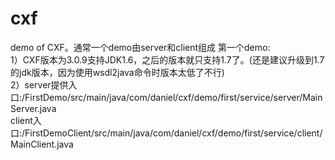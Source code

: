 # cxf
demo of CXF。通常一个demo由server和client组成
第一个demo:<br>
  1）CXF版本为3.0.9支持JDK1.6，之后的版本就只支持1.7了。(还是建议升级到1.7的jdk版本，因为使用wsdl2java命令时版本太低了不行)<br>
  2）server提供入口:/FirstDemo/src/main/java/com/daniel/cxf/demo/first/service/server/MainServer.java<br>
     client入口:/FirstDemoClient/src/main/java/com/daniel/cxf/demo/first/service/client/MainClient.java
